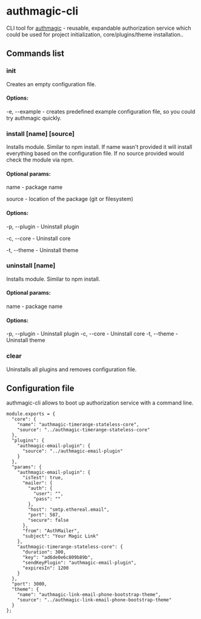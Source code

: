 authmagic-cli
========================
CLI tool for <a href="https://github.com/authmagic/authmagic">authmagic</a> - reusable, expandable authorization service which could be used for project initialization, core/plugins/theme installation..

Commands list
-----------
### init
Creates an empty configuration file.

#### Options:
-e, --example - creates predefined example configuration file, so you could try authmagic quickly.

### install [name] [source]
Installs module. Similar to npm install. If name wasn't provided it will install everything based on the configuration file. If no source provided would check the module via npm.

#### Optional params:
name - package name

source - location of the package (git or filesystem)

#### Options:
-p, --plugin - Uninstall plugin

-c, --core - Uninstall core

-t, --theme - Uninstall theme

### uninstall [name]
Installs module. Similar to npm install.

#### Optional params:
name - package name

#### Options:
-p, --plugin - Uninstall plugin
-c, --core - Uninstall core
-t, --theme - Uninstall theme

### clear
Uninstalls all plugins and removes configuration file.


Configuration file
-----------
authmagic-cli allows to boot up authorization service with a command line.
```
module.exports = {
  "core": {
    "name": "authmagic-timerange-stateless-core",
    "source": "../authmagic-timerange-stateless-core"
  },
  "plugins": {
    "authmagic-email-plugin": {
      "source": "../authmagic-email-plugin"
    }
  },
  "params": {
    "authmagic-email-plugin": {
      "isTest": true,
      "mailer": {
        "auth": {
          "user": "",
          "pass": ""
        },
        "host": "smtp.ethereal.email",
        "port": 587,
        "secure": false
      },
      "from": "AuthMailer",
      "subject": "Your Magic Link"
    },
    "authmagic-timerange-stateless-core": {
      "duration": 300,
      "key": "ad6de0e6c809b89b",
      "sendKeyPlugin": "authmagic-email-plugin",
      "expiresIn": 1200
    }
  },
  "port": 3000,
  "theme": {
    "name": "authmagic-link-email-phone-bootstrap-theme",
    "source": "../authmagic-link-email-phone-bootstrap-theme"
  }
};
```
